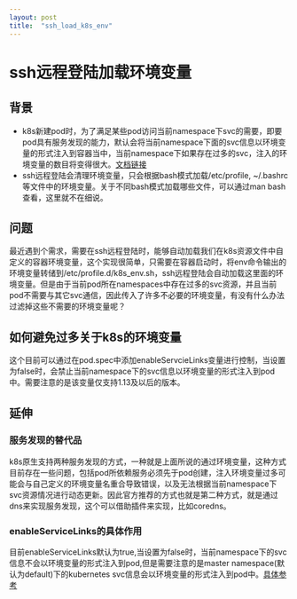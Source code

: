 ```yaml
---
layout: post
title:  "ssh_load_k8s_env"
---
```



# ssh远程登陆加载环境变量

## 背景
* k8s新建pod时，为了满足某些pod访问当前namespace下svc的需要，即要pod具有服务发现的能力，默认会将当前namespace下面的svc信息以环境变量的形式注入到容器当中，当前namespace下如果存在过多的svc，注入的环境变量的数目将变得很大。[文档链接](https://kubernetes.io/docs/concepts/services-networking/connect-applications-service/)
* ssh远程登陆会清理环境变量，只会根据bash模式加载/etc/profile, ~/.bashrc等文件中的环境变量。关于不同bash模式加载哪些文件，可以通过man bash查看，这里就不在细说。

## 问题
最近遇到个需求，需要在ssh远程登陆时，能够自动加载我们在k8s资源文件中自定义的容器环境变量，这个实现很简单，只需要在容器启动时，将env命令输出的环境变量转储到/etc/profile.d/k8s_env.sh，ssh远程登陆会自动加载这里面的环境变量。但是由于当前pod所在namespaces中存在过多的svc资源，并且当前pod不需要与其它svc通信，因此传入了许多不必要的环境变量，有没有什么办法过滤掉这些不需要的环境变量呢？

## 如何避免过多关于k8s的环境变量
这个目前可以通过在pod.spec中添加enableServcieLinks变量进行控制，当设置为false时，会禁止当前namespace下的svc信息以环境变量的形式注入到pod中。需要注意的是该变量仅支持1.13及以后的版本。


## 延伸
### 服务发现的替代品
k8s原生支持两种服务发现的方式，一种就是上面所说的通过环境变量，这种方式目前存在一些问题，包括pod所依赖服务必须先于pod创建，注入环境变量过多可能会与自己定义的环境变量名重合导致错误，以及无法根据当前namespace下svc资源情况进行动态更新。因此官方推荐的方式也就是第二种方式，就是通过dns来实现服务发现，这个可以借助插件来实现，比如coredns。
### enableServiceLinks的具体作用
目前enableServiceLinks默认为true,当设置为false时，当前namespace下的svc信息不会以环境变量的形式注入到pod,但是需要注意的是master namespace(默认为default)下的kubernetes svc信息会以环境变量的形式注入到pod中。[具体参考](https://github.com/kubernetes/kubernetes/pull/68754)


